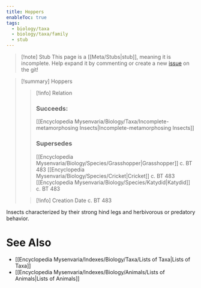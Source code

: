 ```yaml
---
title: Hoppers
enableToc: true
tags:
  - biology/taxa
  - biology/taxa/family
  - stub
---
```


> [!note] Stub
> This page is a [[Meta/Stubs|stub]], meaning it is incomplete. Help expand it by commenting or create a new [issue](https://github.com/RagtimeGal/quartz--encyclopedia-mysenvaria/issues/new/choose) on the git!


> [!summary] Hoppers
> > [!info] Relation
> > ### Succeeds:
> > [[Encyclopedia Mysenvaria/Biology/Taxa/Incomplete-metamorphosing Insects|Incomplete-metamorphosing Insects]]
> > ### Supersedes 
> > [[Encyclopedia Mysenvaria/Biology/Species/Grasshopper|Grasshopper]] c. BT 483
> > [[Encyclopedia Mysenvaria/Biology/Species/Cricket|Cricket]] c. BT 483
> > [[Encyclopedia Mysenvaria/Biology/Species/Katydid|Katydid]] c. BT 483
>
> > [!info] Creation Date
> > c. BT 483

Insects characterized by their strong hind legs and herbivorous or predatory behavior.

# See Also
- [[Encyclopedia Mysenvaria/Indexes/Biology/Taxa/Lists of Taxa|Lists of Taxa]]
- [[Encyclopedia Mysenvaria/Indexes/Biology/Animals/Lists of Animals|Lists of Animals]]
